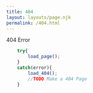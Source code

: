 ```yaml
---
title: 404
layout: layouts/page.njk
permalink: /404.html
---
```

404 Error 
```Javascript 
    try{
        load_page();
    }
    catch(error){
        load_404();
        //TODO Make a 404 Page
    }
```

